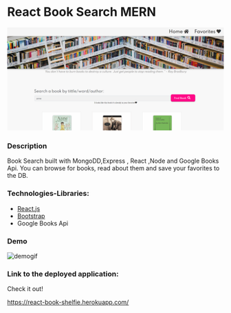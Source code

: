 # React Book Search MERN

![img](shelfie.png)

### Description

Book Search built with MongoDD,Express , React ,Node and Google Books Api. You can browse for books, read about them and save your favorites to the DB.

### Technologies-Libraries:

- [React.js](https://reactjs.org//)
- [Bootstrap](https://bootstrap.com/) <br>
- Google Books Api

### Demo

![demogif](shelfie.gif)

### Link to the deployed application:

Check it out!

https://react-book-shelfie.herokuapp.com/
